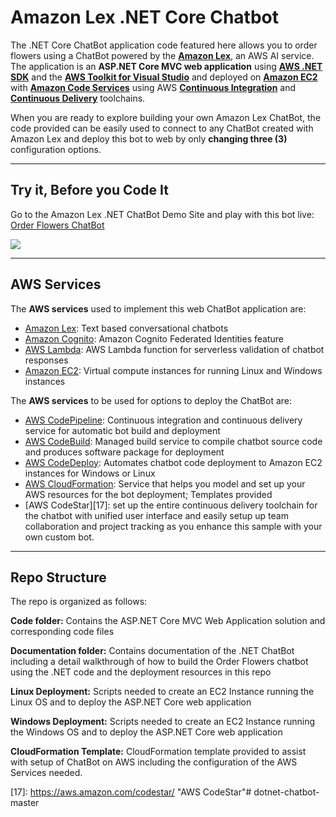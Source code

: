 # **Amazon Lex .NET Core Chatbot**
The .NET Core ChatBot application code featured here allows you to order flowers using a ChatBot powered by the **[Amazon Lex][1]**, an AWS AI service. The application is an **ASP.NET Core MVC web application** using **[AWS .NET SDK][2]** and the **[AWS Toolkit for Visual Studio][3]** and deployed on **[Amazon EC2][4]** with **[Amazon Code Services][5]** using AWS **[Continuous Integration][6]** and **[Continuous Delivery][7]** toolchains.


When you are ready to explore building your own Amazon Lex ChatBot, the code provided can be easily used to connect to any ChatBot created with Amazon Lex and deploy this bot to web by only **changing three (3)** configuration options.


----------
## **Try it, Before you Code It** 

Go to the  Amazon Lex .NET ChatBot Demo Site and play with this bot live: [Order Flowers ChatBot][8]


<img src="https://s3.us-east-2.amazonaws.com/aws-blog-tew-posts/ChatBot-Pic2-small.png"/>


----------

## **AWS Services**

The **AWS services** used to implement this web ChatBot application are: 

 - [Amazon Lex][9]: Text based conversational chatbots 
 - [Amazon Cognito][10]: Amazon Cognito Federated Identities feature 
 - [AWS Lambda][11]: AWS Lambda function for serverless validation of
   chatbot responses
 - [Amazon EC2][12]: Virtual compute instances for
   running Linux and Windows instances

The **AWS services** to be used for options to deploy the ChatBot are: 

 - [AWS CodePipeline][13]: Continuous integration and continuous delivery service for automatic bot build and deployment  
 - [AWS CodeBuild][14]: Managed build service to compile chatbot source code and produces software package for deployment
 - [AWS CodeDeploy][15]: Automates chatbot code deployment to Amazon EC2 instances for Windows or Linux 
 - [AWS CloudFormation][16]: Service that helps you model and set up your AWS resources for the bot deployment; Templates provided
 - [AWS CodeStar][17]: set up the entire continuous delivery toolchain for the chatbot with unified user interface and easily setup up team collaboration and project tracking as you enhance this sample with your own custom bot. 

----------
## **Repo Structure**
The repo is organized as follows:

**Code folder:** Contains the ASP.NET Core MVC Web Application solution and corresponding code files

**Documentation folder:** Contains documentation of the .NET ChatBot including a detail walkthrough of how to build the Order Flowers chatbot using the .NET code and the deployment resources in this repo

**Linux Deployment:** Scripts needed to create an EC2 Instance running the Linux OS and to deploy the ASP.NET Core web application 

**Windows Deployment:** Scripts needed to create an EC2 Instance running the Windows OS and to deploy the ASP.NET Core web application 

**CloudFormation Template:** CloudFormation template provided to assist with setup of ChatBot on AWS including the configuration of the AWS Services needed.


  [1]: http://aws.amazon.com/lex "Amazon Lex"
  [2]: https://aws.amazon.com/sdk-for-net/ "AWS .NET SDK"
  [3]: https://aws.amazon.com/visualstudio/
  [4]: https://aws.amazon.com/ec2 "Amazon EC2"
  [5]: https://aws.amazon.com/products/developer-tools/ "AWS Developer Tools/Code Services"
  [6]: https://aws.amazon.com/devops/continuous-integration/ "Continuous Integration with AWS"
  [7]: https://aws.amazon.com/devops/continuous-delivery/ "Continuous Delivery with AWS"
  [8]: http://aws-dotnet-chatbot-windows-356320664.us-east-1.elb.amazonaws.com/HelloChatBot/ "Amazon Lex .NET Chatbot Demo"
  [9]: https://aws.amazon.com/lex/
  [10]: https://aws.amazon.com/cognito/
  [11]: https://aws.amazon.com/lambda/
  [12]: http://aws.amazon.com/ec2
  [13]: https://aws.amazon.com/codepipeline/ "AWS CodePipeline"
  [14]: https://aws.amazon.com/codebuild/ "AWS CodeBuild"
  [15]: https://aws.amazon.com/codedeploy/ "AWS CodeDeploy"
  [16]: https://aws.amazon.com/cloudformation/ "AWS CloudFormation"
  [17]: https://aws.amazon.com/codestar/ "AWS CodeStar"# dotnet-chatbot-master
